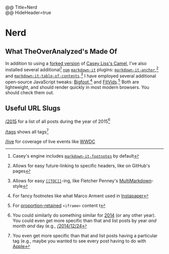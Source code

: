 @@ Title=Nerd  
@@ HideHeader=true

# Nerd

## What TheOverAnalyzed's Made Of

In addition to using a [forked version](https://github.com/DataMcFly/camel) of [Casey Liss's Camel](https://github.com/cliss/camel), I've also installed several additional[^ca] [`npm`](https://www.npmjs.com/) [`markdown-it`](https://www.npmjs.com/package/markdown-it) plugins: [`markdown-it-anchor`](https://www.npmjs.com/package/markdown-it-anchor),[^ma] and [`markdown-it-table-of-contents`](https://www.npmjs.com/package/markdown-it-table-of-contents).[^toc] I have employed several additional open-source JavaScript tweaks: [Bigfoot](http://bigfootjs.com),[^bf] and [FitVids](http://fitvidsjs.com).[^fv] Both are lightweight, and should render quickly in most modern browsers. You should check them out.

## Useful URL Slugs

[/2015](@@SiteRoot@@/2015) for a list of all posts during the year of 2015[^p]

[/tags](@@SiteRoot@@/tags) shows all tags[^t]

[/live](@@SiteRoot@@/live) for coverage of live events like [WWDC](https://developer.apple.com/wwdc/)

[^ca]: Casey's engine includes [`markdown-it-footnotes`](https://www.npmjs.com/package/markdown-it-footnote) by default	
[^ma]: Allows for easy future-linking to specific headers, like on GitHub's pages
[^toc]: Allows for easy [`[[TOC]]`](https://www.npmjs.com/package/markdown-it-table-of-contents#example-markdown)-ing, like Fletcher Penney's [MultiMarkdown](http://multimarkdown.com)-style
[^bf]: For fancy footnotes like what Marco Arment used in [Instapaper](http://www.marco.org/2011/10/17/instapaper-4-released)
[^fv]: For [proportion-retained](@@SiteRoot@@/2015/3/9/constrain-embedded-videos-while-preserving-correct-aspect-ratios-in-squarespace) `<iframe>` content t
[^p]: You could similarly do something similar for [2014](@@SiteRoot@@/2014) (or any other year). You could even get more specific than that and list posts by year *and* month *and* day (e.g., [/2014/12/24](@@SiteRoot@@/2014/12/24)
[^t]: You even get more specific than that and list posts having a particular tag (e.g., maybe you wanted to see every post having to do with [Apple](@@SiteRoot@@/tags/apple)
